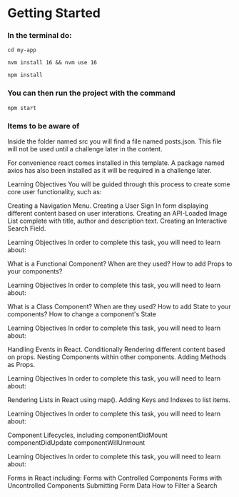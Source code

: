 # Getting Started

### In the terminal do:
<code>cd my-app</code>

<code>nvm install 16 && nvm use 16</code>

<code>npm install</code>

### You can then run the project with the command
<code>npm start</code>

### Items to be aware of
Inside the folder named src you will find a file named posts.json. This file will not be used until a challenge later in the content.  

For convenience react comes installed in this template. A package named axios has also been installed as it will be required in a challenge later.

Learning Objectives
You will be guided through this process to create some core user functionality, such as:

Creating a Navigation Menu.
Creating a User Sign In form displaying different content based on user interations.
Creating an API-Loaded Image List complete with title, author and description text.
Creating an Interactive Search Field.

Learning Objectives
In order to complete this task, you will need to learn about:

What is a Functional Component? When are they used?
How to add Props to your components?

Learning Objectives
In order to complete this task, you will need to learn about:

What is a Class Component? When are they used?
How to add State to your components?
How to change a component's State

Learning Objectives
In order to complete this task, you will need to learn about:

Handling Events in React.
Conditionally Rendering different content based on props.
Nesting Components within other components.
Adding Methods as Props.

Learning Objectives
In order to complete this task, you will need to learn about:

Rendering Lists in React using map().
Adding Keys and Indexes to list items.

Learning Objectives
In order to complete this task, you will need to learn about:

Component Lifecycles, including
componentDidMount
componentDidUpdate
componentWillUnmount

Learning Objectives
In order to complete this task, you will need to learn about:

Forms in React including:
Forms with Controlled Components
Forms with Uncontrolled Components
Submitting Form Data
How to Filter a Search
